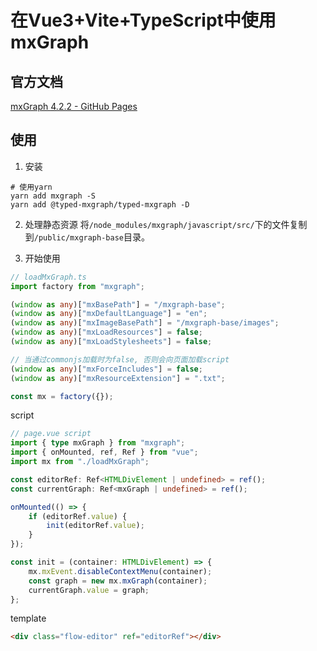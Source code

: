 # 在Vue3+Vite+TypeScript中使用mxGraph

## 官方文档
[mxGraph 4.2.2 - GitHub Pages](https://jgraph.github.io/mxgraph/)

## 使用

1. 安装
```shell
# 使用yarn
yarn add mxgraph -S
yarn add @typed-mxgraph/typed-mxgraph -D
```
2. 处理静态资源
将`/node_modules/mxgraph/javascript/src/`下的文件复制到`/public/mxgraph-base`目录。

3. 开始使用
```typescript
// loadMxGraph.ts
import factory from "mxgraph";

(window as any)["mxBasePath"] = "/mxgraph-base";
(window as any)["mxDefaultLanguage"] = "en";
(window as any)["mxImageBasePath"] = "/mxgraph-base/images";
(window as any)["mxLoadResources"] = false;
(window as any)["mxLoadStylesheets"] = false;

// 当通过commonjs加载时为false, 否则会向页面加载script
(window as any)["mxForceIncludes"] = false;
(window as any)["mxResourceExtension"] = ".txt";

const mx = factory({});
```
script
```typescript
// page.vue script
import { type mxGraph } from "mxgraph";
import { onMounted, ref, Ref } from "vue";
import mx from "./loadMxGraph";

const editorRef: Ref<HTMLDivElement | undefined> = ref();
const currentGraph: Ref<mxGraph | undefined> = ref();

onMounted(() => {
    if (editorRef.value) {
        init(editorRef.value);
    }
});

const init = (container: HTMLDivElement) => {
    mx.mxEvent.disableContextMenu(container);
    const graph = new mx.mxGraph(container);
    currentGraph.value = graph;
};

```
template
```html
<div class="flow-editor" ref="editorRef"></div>
```
